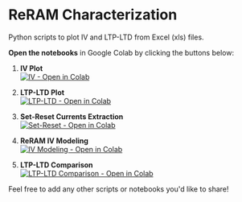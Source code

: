# ReRAM Characterization
Python scripts to plot IV and LTP-LTD from Excel (xls) files.

**Open the notebooks** in Google Colab by clicking the buttons below:

1. **IV Plot**  
   [![IV - Open in Colab](https://colab.research.google.com/assets/colab-badge.svg)](https://colab.research.google.com/github/DevinduDh/reram-characterizaton/blob/main/plot_IV.ipynb)

2. **LTP-LTD Plot**  
   [![LTP-LTD - Open in Colab](https://colab.research.google.com/assets/colab-badge.svg)](https://colab.research.google.com/github/DevinduDh/reram-characterizaton/blob/main/ltp_ltd.ipynb)

3. **Set-Reset Currents Extraction**  
   [![Set-Reset - Open in Colab](https://colab.research.google.com/assets/colab-badge.svg)](https://colab.research.google.com/github/DevinduDh/reram-characterizaton/blob/main/set_reset_currents.ipynb)

4. **ReRAM IV Modeling**  
   [![IV Modeling - Open in Colab](https://colab.research.google.com/assets/colab-badge.svg)](https://colab.research.google.com/github/DevinduDh/reram-characterizaton/blob/main/iv_modeling.ipynb)

5. **LTP-LTD Comparison**  
   [![LTP-LTD Comparison - Open in Colab](https://colab.research.google.com/assets/colab-badge.svg)](https://colab.research.google.com/github/DevinduDh/reram-characterizaton/blob/main/ltp-ltd-sim.ipynb)

Feel free to add any other scripts or notebooks you'd like to share!
